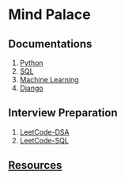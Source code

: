 # Mind Palace

## Documentations
1. [Python]()
2. [SQL](SQL/sql-documentation.md)
3. [Machine Learning]()
4. [Django](./Notes/django.md)

## Interview Preparation  
1. [LeetCode-DSA](LeetCode/leetcode-dsa.md)
2. [LeetCode-SQL](LeetCOde/leetcode-sql.md)

## [Resources](./Resources.md) 